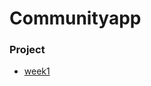 # Communityapp

### Project
* [week1](https://github.com/younghyeok-k/Communityapp/blob/main/Review/week1.md)

